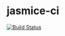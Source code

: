 # jasmice-ci

[![Build Status](https://travis-ci.com/kazpr98/jasmine-ci.svg?branch=master)](https://travis-ci.com/kazpr98/jasmine-ci)